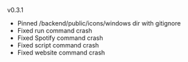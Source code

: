 v0.3.1

- Pinned /backend/public/icons/windows dir with gitignore
- Fixed run command crash
- Fixed Spotify command crash
- Fixed script command crash
- Fixed website command crash